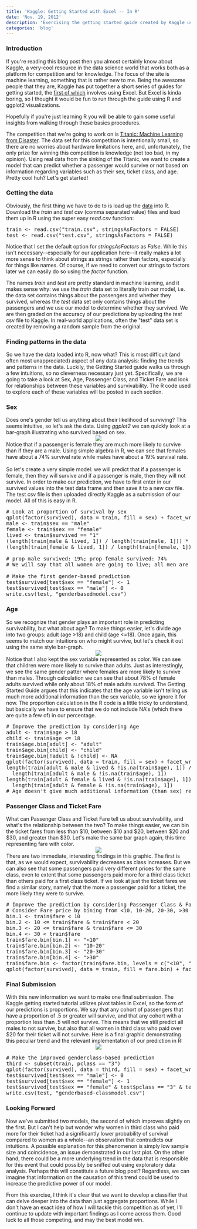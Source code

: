 ```yaml
---
title: 'Kaggle: Getting Started with Excel -- In R'
date: 'Nov. 19, 2012'
description: 'Exercising the getting started guide created by Kaggle using R.'
categories: 'blog'
---
```

<h3>Introduction</h3>
If you're reading this blog post then you almost certainly know about Kaggle, a very-cool resource in the data science world that works both as a platform for competition and for knowledge. The focus of the site is machine learning, something that is rather new to me. Being the awesome people that they are, Kaggle has put together a short series of guides for getting started, the <a href="http://www.kaggle.com/c/titanic-gettingStarted/details/getting-started-with-excel">first of which</a> involves using Excel. But Excel is kinda boring, so I thought it would be fun to run through the guide using R and ggplot2 visualizations.

Hopefully if you're just learning R you will be able to gain some useful insights from walking through these basics procedures.

The competition that we're going to work on is <a href="http://www.kaggle.com/c/titanic-gettingStarted">Titanic: Machine Learning from Disaster</a>. The data set for this competition is intentionally small, so there are no worries about hardware limitations here, and, unfortunately, the only prize for winning this competition is knowledge (not too bad, in my opinion). Using real data from the sinking of the Titanic, we want to create a model that can predict whether a passenger would survive or not based on information regarding variables such as their sex, ticket class, and age. Pretty cool huh? Let's get started! 

<h3>Getting the data</h3>
Obviously, the first thing we have to do to is load up the <a href="http://www.kaggle.com/c/titanic-gettingStarted/data">data</a> into R. Download the <em>train</em> and <em>test</em> csv (comma separated value) files and load them up in R using the super easy <em>read.csv</em> function:

<pre>
train <- read.csv("train.csv", stringsAsFactors = FALSE) 
test <- read.csv("test.csv", stringsAsFactors = FALSE)
</pre>

Notice that I set the default option for <em>stringsAsFactors</em> as <em>False</em>. While this isn't necessary--especially for our application here--it really makes a lot more sense to think about strings as strings rather than factors, especially for things like names. Of course, if we need to convert our strings to factors later we can easily do so using the <em>factor</em> function.

The names <em>train</em> and <em>test</em> are pretty standard in machine learning, and it makes sense why: we use the <em>train</em> data set to literally train our model, i.e. the data set contains things about the passengers and whether they survived, whereas the <em>test</em> data set only contains things about the passengers and we use our model to determine whether they survived. We are then graded on the accuracy of our predictions by uploading the <em>test</em> csv file to Kaggle. In real-world applications, often the "test" data set is created by removing a random sample from the original. 

<h3>Finding patterns in the data</h3>
So we have the data loaded into R, now what? 
This is most difficult (and often most unappreciated) aspect of any data analysis: finding the trends and patterns in the data. Luckily, the Getting Started guide walks us through a few intuitions, so no cleverness necessary just yet. Specifically, we are going to take a look at Sex, Age, Passenger Class, and Ticket Fare and look for relationships between these variables and survivability. The R code used to explore each of these variables will be posted in each section. 

<h3>Sex</h3>
Does one's gender tell us anything about their likelihood of surviving? This seems intuitive, so let's ask the data. Using <em>ggplot2</em> we can quickly look at a bar-graph illustrating who survived based on sex. 
<center><img src="{{urls.media}}/excel-sex.png"></center>
Notice that if a passenger is female they are much more likely to survive than if they are a male. Using simple algebra in R, we can see that females have about a 74% survival rate while males have about a 19% survival rate.
<br /><br />
So let's create a very simple model: we will predict that if a passenger is female, then they will survive and if a passenger is male, then they will not survive. In order to make our prediction, we have to first enter in our survived values into the test data frame and then save it to a new csv file. The test csv file is then uploaded directly Kaggle as a submission of our model. All of this is easy in R.

<pre>
# Look at proportion of survival by sex
qplot(factor(survived), data = train, fill = sex) + facet_wrap(~ sex)
male <- train$sex == "male"
female <- train$sex == "female"
lived <- train$survived == "1"
(length(train[male & lived, 1]) / length(train[male, 1])) * 100
(length(train[female & lived, 1]) / length(train[female, 1])) * 100
 
# prop male survived: 19%; prop female survived: 74%
# We will say that all women are going to live; all men are going to die
 
# Make the first gender-based prediction
test$survived[test$sex == "female"] <- 1
test$survived[test$sex == "male"] <- 0
write.csv(test, "genderbasedmodel.csv")
</pre>

<h3>Age</h3>
So we recognize that gender plays an important role in predicting survivability, but what about age? To make things easier, let's divide age into two groups: adult (age >18) and child (age <=18). Once again, this seems to match our intuitions on who might survive, but let's check it out using the same style bar-graph.
<center><img src="{{urls.media}}/excel-age.png"></center>
Notice that I also kept the sex variable represented as color. We can see that children were more likely to survive than adults. Just as interestingly, we see the same gender patter where females are more likely to survive than males. Through calculation we can see that about 78% of female adults survived while only about 18% of male adults survived. The Getting Started Guide argues that this indicates that the age variable isn't telling us much more additional information than the sex variable, so we ignore it for now. The proportion calculation in the R code is a little tricky to understand, but basically we have to ensure that we do not include NA's (which there are quite a few of) in our percentage.

<pre>
# Improve the prediction by considering Age
adult <- train$age > 18
child <- train$age <= 18
train$age.bin[adult] <- "adult"
train$age.bin[child] <- "child"
train$age.bin[!adult & !child] <- NA
qplot(factor(survived), data = train, fill = sex) + facet_wrap(~ age.bin)
length(train[adult & male & lived & !is.na(train$age), 1]) / 
  length(train[adult & male & !is.na(train$age), 1])
length(train[adult & female & lived & !is.na(train$age), 1]) /
  length(train[adult & female & !is.na(train$age), 1])
# Age doesn't give much additional information (than sex) regarding survivability
</pre>

<h3>Passenger Class and Ticket Fare</h3>
What can Passenger Class and Ticket Fare tell us about survivability, and what's the relationship between the two? To make things easier, we can bin the ticket fares from less than $10, between $10 and $20, between $20 and $30, and greater than $30. Let's make the same bar graph again, this time representing fare with color.
<center><img src="{{urls.media}}/excel-pclass.png"></center>
There are two immediate, interesting findings in this graphic. The first is that, as we would expect, survivability decreases as class increases. But we can also see that some passengers paid very different prices for the same class, even to extent that some passengers paid more for a third class ticket than others paid for a first class ticket. If we look at just the ticket fares we find a similar story, namely that the more a passenger paid for a ticket, the more likely they were to survive. 

<pre>
# Improve the prediction by considering Passenger Class & Fare
# Consider Fare price by bining from <10, 10-20, 20-30, >30
bin.1 <- train$fare < 10
bin.2 <- 10 <= train$fare & train$fare < 20
bin.3 <- 20 <= train$fare & train$fare <= 30
bin.4 <- 30 < train$fare
train$fare.bin[bin.1] <- "<10"
train$fare.bin[bin.2] <- "10-20"
train$fare.bin[bin.3] <- "20-30"
train$fare.bin[bin.4] <- ">30"
train$fare.bin <- factor(train$fare.bin, levels = c("<10", "10-20", "20-30", ">30"))
qplot(factor(survived), data = train, fill = fare.bin) + facet_wrap(~ pclass)
</pre>

<h3>Final Submission</h3>
With this new information we want to make one final submission. The Kaggle getting started tutorial utilizes pivot tables in Excel, so the form of our predictions is proportions. We say that any cohort of passengers that have a proportion of .5 or greater will survive, and that any cohort with a proportion less than .5 will not survive. This means that we still predict all males to not survive, but also that all women in third class who paid over $20 for their ticket will not survive. Here is a final graphic demonstrating this peculiar trend and the relevant  implementation of our prediction in R:
<center><img src="{{urls.media}}/excel-female3rd.png"></center>

<pre>
# Make the improved genderclass-based prediction
third <- subset(train, pclass == "3")
qplot(factor(survived), data = third, fill = sex) + facet_wrap(~ fare.bin)
test$survived[test$sex == "male"] <- 0
test$survived[test$sex == "female"] <- 1
test$survived[test$sex == "female" & test$pclass == "3" & test$fare >= "20"] <- 0
write.csv(test, "genderbased-classmodel.csv")
</pre>

<h3>Looking Forward</h3>
Now we've submitted two models, the second of which improves slightly on the first. But I can't help but wonder why women in third class who paid more for their ticket had a significantly  lower probability of survival compared to women as a whole--an observation that contradicts our intuitions. A possible explanation for this phenomenon is simply low sample size and coincidence, an issue demonstrated in our last plot. On the other hand, there could be a more underlying trend in the data that is responsible for this event that could possibly be sniffed out using exploratory data analysis. Perhaps this will constitute a future blog post? Regardless, we can imagine that information on the causation of this trend could be used to increase the predictive power of our model. 

From this exercise, I think it's clear that we want to develop a classifier that can delve deeper into the data than just aggregate proportions. While I don't have an exact idea of how I will tackle this competition as of yet, I'll continue to update with important findings as I come across them. Good luck to all those competing, and may the best model win.
